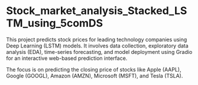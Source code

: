 # Stock_market_analysis_Stacked_LSTM_using_5comDS

This project predicts stock prices for leading technology companies using Deep Learning (LSTM) models. It involves data collection, exploratory data analysis (EDA), time-series forecasting, and model deployment using Gradio for an interactive web-based prediction interface.

The focus is on predicting the closing price of stocks like Apple (AAPL), Google (GOOGL), Amazon (AMZN), Microsoft (MSFT), and Tesla (TSLA).
